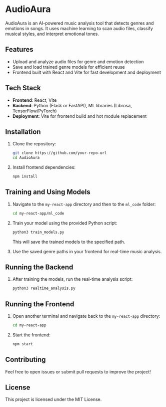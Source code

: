 # AudioAura

AudioAura is an AI-powered music analysis tool that detects genres and emotions in songs. It uses machine learning to scan audio files, classify musical styles, and interpret emotional tones.

## Features
- Upload and analyze audio files for genre and emotion detection
- Save and load trained genre models for efficient reuse
- Frontend built with React and Vite for fast development and deployment

## Tech Stack
- **Frontend**: React, Vite
- **Backend**: Python (Flask or FastAPI), ML libraries (Librosa, TensorFlow/PyTorch)
- **Deployment**: Vite for frontend build and hot module replacement

## Installation

1. Clone the repository:
    ```bash
    git clone https://github.com/your-repo-url
    cd AudioAura
    ```

2. Install frontend dependencies:
    ```bash
    npm install
    ```

## Training and Using Models

1. Navigate to the `my-react-app` directory and then to the `ml_code` folder:
    ```bash
    cd my-react-app/ml_code
    ```

2. Train your model using the provided Python script:
    ```bash
    python3 train_models.py
    ```
   This will save the trained models to the specified path.

3. Use the saved genre paths in your frontend for real-time music analysis.

## Running the Backend

1. After training the models, run the real-time analysis script:
    ```bash
    python3 realtime_analysis.py
    ```

## Running the Frontend

1. Open another terminal and navigate back to the `my-react-app` directory:
    ```bash
    cd my-react-app
    ```

2. Start the frontend:
    ```bash
    npm start
    ```

## Contributing

Feel free to open issues or submit pull requests to improve the project!

## License

This project is licensed under the MIT License.
